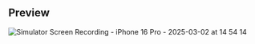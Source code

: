 ## Preview

![Simulator Screen Recording - iPhone 16 Pro - 2025-03-02 at 14 54 14](https://github.com/user-attachments/assets/e1106648-ea99-44c8-ad99-5795dd68163a)
